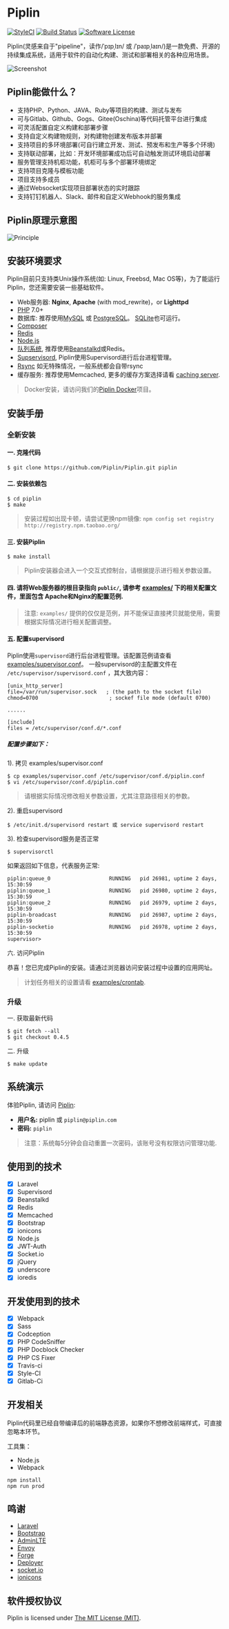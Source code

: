 # Piplin

[![StyleCI](https://styleci.io/repos/67609292/shield)](https://styleci.io/repos/67609292/)
[![Build Status](https://travis-ci.org/Piplin/Piplin.svg?branch=master)](https://travis-ci.org/Piplin/Piplin)
[![Software License](https://img.shields.io/badge/license-MIT-brightgreen.svg?style=flat-square)](LICENSE)

Piplin(灵感来自于"pipeline"，读作/ˈpɪpˌlɪn/ 或 /ˈpaɪpˌlaɪn/)是一款免费、开源的持续集成系统，适用于软件的自动化构建、测试和部署相关的各种应用场景。


![Screenshot](http://www.piplin.com/img/screenshot.png?v1)

## Piplin能做什么？

* 支持PHP、Python、JAVA、Ruby等项目的构建、测试与发布
* 可与Gitlab、Github、Gogs、Gitee(Oschina)等代码托管平台进行集成
* 可灵活配置自定义构建和部署步骤
* 支持自定义构建物规则，对构建物创建发布版本并部署
* 支持项目的多环境部署(可自行建立开发、测试、预发布和生产等多个环境)
* 支持联动部署，比如：开发环境部署成功后可自动触发测试环境启动部署
* 服务管理支持机柜功能，机柜可与多个部署环境绑定
* 支持项目克隆与模板功能
* 项目支持多成员
* 通过Websocket实现项目部署状态的实时跟踪
* 支持钉钉机器人、Slack、邮件和自定义Webhook的服务集成

## Piplin原理示意图

![Principle](http://www.piplin.com/img/principle.png?v2)

## 安装环境要求

Piplin目前只支持类Unix操作系统(如: Linux, Freebsd, Mac OS等)，为了能运行Piplin，您还需要安装一些基础软件。

- Web服务器: **Nginx**, **Apache** (with mod_rewrite)，or **Lighttpd**
- [PHP](http://www.php.net) 7.0+
- 数据库: 推荐使用[MySQL](https://www.mysql.com) 或 [PostgreSQL](http://www.postgresql.org)。 [SQLite](https://www.sqlite.org)也可运行。
- [Composer](https://getcomposer.org)
- [Redis](http://redis.io)
- [Node.js](https://nodejs.org/)
- [队列系统](http://laravel.com/docs/5.5/queues), 推荐使用[Beanstalkd](http://kr.github.io/beanstalkd/)或Redis。
- [Supservisord](http://www.supervisord.org/), Piplin使用Supervisord进行后台进程管理。
- [Rsync](https://rsync.samba.org/) 如无特殊情况，一般系统都会自带rsync
- 缓存服务: 推荐使用Memcached, 更多的缓存方案选择请看 [caching server](http://laravel.com/docs/5.5/cache).

> Docker安装，请访问我们的[Piplin Docker](https://github.com/Piplin/Docker)项目。

## 安装手册

### 全新安装

#### 一. 克隆代码

```shell
$ git clone https://github.com/Piplin/Piplin.git piplin
```

#### 二. 安装依赖包

```shell
$ cd piplin
$ make
```

> 安装过程如出现卡顿，请尝试更换npm镜像: `npm config set registry http://registry.npm.taobao.org/`

#### 三. 安装Piplin

```shell
$ make install
```

> Piplin安装器会进入一个交互式控制台，请根据提示进行相关参数设置。

#### 四. 请将Web服务器的根目录指向 `public/`, 请参考 [examples/](/examples) 下的相关配置文件，里面包含 Apache和Nginx的配置范例.

> 注意: `examples/` 提供的仅仅是范例，并不能保证直接拷贝就能使用，需要根据实际情况进行相关配置调整。

#### 五. 配置supervisord

Piplin使用`supervisord`进行后台进程管理。该配置范例请查看[examples/supervisor.conf](examples/supervisor.conf)。 一般supervisord的主配置文件在 `/etc/supervisor/supervisord.conf` ，其大致内容：

```
[unix_http_server]
file=/var/run/supervisor.sock   ; (the path to the socket file)
chmod=0700                       ; sockef file mode (default 0700)

......

[include]
files = /etc/supervisor/conf.d/*.conf
```

##### 配置步骤如下：

1). 拷贝 examples/supervisor.conf

```shell
$ cp examples/supervisor.conf /etc/supervisor/conf.d/piplin.conf
$ vi /etc/supervisor/conf.d/piplin.conf
```

> 请根据实际情况修改相关参数设置，尤其注意路径相关的参数。

2). 重启supervisord

```shell
$ /etc/init.d/supervisord restart 或 service supervisord restart
```

3). 检查supervisord服务是否正常

```shell
$ supervisorctl
```

如果返回如下信息，代表服务正常:

```
piplin:queue_0                   RUNNING   pid 26981, uptime 2 days, 15:30:59
piplin:queue_1                   RUNNING   pid 26980, uptime 2 days, 15:30:59
piplin:queue_2                   RUNNING   pid 26979, uptime 2 days, 15:30:59
piplin-broadcast                 RUNNING   pid 26987, uptime 2 days, 15:30:59
piplin-socketio                  RUNNING   pid 26978, uptime 2 days, 15:30:59
supervisor>
```

六. 访问Piplin

恭喜！您已完成Piplin的安装。请通过浏览器访问安装过程中设置的应用网址。

> 计划任务相关的设置请看 [examples/crontab](examples/crontab).


### 升级

一. 获取最新代码

```shell
$ git fetch --all
$ git checkout 0.4.5
 ```

二. 升级

```shell
$ make update
```

## 系统演示

体验Piplin, 请访问 [Piplin](http://piplin.com):

- **用户名:** piplin 或 `piplin@piplin.com`
- **密码:** `piplin`

> 注意：系统每5分钟会自动重置一次密码，该账号没有权限访问管理功能.

## 使用到的技术

- [x] Laravel
- [x] Supervisord
- [x] Beanstalkd
- [x] Redis
- [x] Memcached
- [x] Bootstrap
- [x] ionicons
- [x] Node.js
- [x] JWT-Auth
- [x] Socket.io
- [x] jQuery
- [x] underscore
- [x] ioredis

## 开发使用到的技术

- [x] Webpack
- [x] Sass
- [x] Codception
- [x] PHP CodeSniffer
- [x] PHP Docblock Checker
- [x] PHP CS Fixer
- [x] Travis-ci
- [x] Style-CI
- [x] Gitlab-Ci

## 开发相关

Piplin代码里已经自带编译后的前端静态资源，如果你不想修改前端样式，可直接忽略本环节。

工具集：

- Node.js
- Webpack

```shell
npm install
npm run prod
```

## 鸣谢

- [Laravel](http://laravel.com)
- [Bootstrap](https://github.com/twbs/bootstrap)
- [AdminLTE](https://github.com/almasaeed2010/AdminLTE)
- [Envoy](https://laravel.com/docs/5.5/envoy)
- [Forge](https://forge.laravel.com/)
- [Deployer](https://github.com/REBELinBLUE/deployer)
- [socket.io](https://github.com/socketio/socket.io)
- [ionicons](http://ionicons.com/)

## 软件授权协议

Piplin is licensed under [The MIT License (MIT)](LICENSE).
